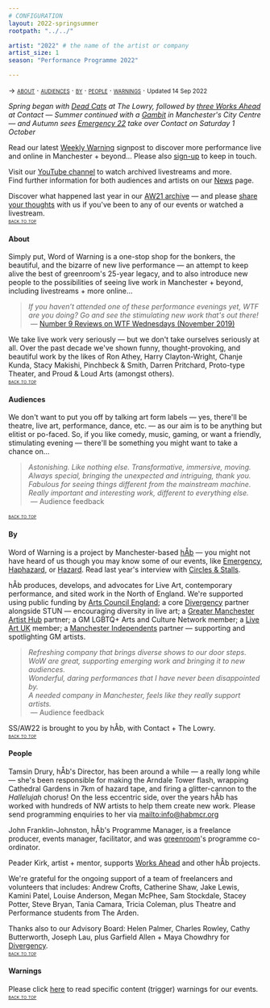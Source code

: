 ```yaml
---
# CONFIGURATION
layout: 2022-springsummer
rootpath: "../../"

artist: "2022" # the name of the artist or company
artist_size: 1
season: "Performance Programme 2022"

---
```

<span style='font-variant: small-caps'>→ [about](/current/2022-springsummer/#about) · [audiences](/current/2022-springsummer/#audiences) · [by](/current/2022-springsummer/#by) · [people](/current/2022-springsummer/#people) · [warnings](/current/2022-springsummer/#warnings)</span> · <small>Updated 14 Sep 2022</small>        
         
*Spring began with [Dead Cats](/current/2022-springsummer/proto-type) at The Lowry, followed by [three Works Ahead](/current/2022-worksahead) at Contact — Summer continued with a [Gambit](/current/2022-springsummer/gambit) in Manchester's City Centre — and Autumn sees [Emergency 22](/current/2022-emergency) take over Contact on Saturday 1 October*         
         
Read our latest <a href="http://wordofwarning.posthaven.com" target="_blank">Weekly Warning</a> signpost to discover more performance live and online in Manchester + beyond… Please also <a href="{{ site.mailer_signup_url }}" target="_blank">sign-up</a> to keep in touch.        
        
Visit our <a href="https://youtube.com/c/WordofWarning" target="_blank">YouTube channel</a> to watch archived livestreams and more.<br>Find further information for both audiences and artists on our [News](/news) page.         
        
Discover what happened last year in our [AW21 archive](/archive/2021-autumnwinter) — and please <a href="http://bit.ly/warnmcrfeedback" target="_blank">share your thoughts</a> with us if you've been to any of our events or watched a livestream.        
<small><span style='font-variant: small-caps'>[back to top](/current/2022-springsummer)</span></small>        
        
#### About         
Simply put, Word of Warning is a one-stop shop for the bonkers, the beautiful, and the bizarre of new live performance — an attempt to keep alive the best of greenroom's 25-year legacy, and to also introduce new people to the possibilities of seeing live work in Manchester + beyond, including livestreams + more online…          
>*If you haven’t attended one of these performance evenings yet, WTF are you doing? Go and see the stimulating new work that's out there!*<br>&nbsp;— <a href="http://number9reviews.blogspot.com/2019/11/theatre-review-tom-cassani-i-promise.html" target="_blank">Number 9 Reviews on WTF Wednesdays (November 2019)</a>        
      
We take live work very seriously — but we don't take ourselves seriously at all. Over the past decade we've shown funny, thought-provoking, and beautiful work by the likes of Ron Athey, Harry Clayton-Wright, Chanje Kunda, Stacy Makishi, Pinchbeck & Smith, Darren Pritchard, Proto-type Theater, and Proud & Loud Arts (amongst others).         
<small><span style='font-variant: small-caps'>[back to top](/current/2022-springsummer)</span></small>         
         
#### Audiences         
We don't want to put you off by talking art form labels — yes, there'll be theatre, live art, performance, dance, etc. — as our aim is to be anything but elitist or po-faced. So, if you like comedy, music, gaming, or want a friendly, stimulating evening — there'll be something you might want to take a chance on…         
>*Astonishing. Like nothing else. Transformative, immersive, moving.*<br>*Always special, bringing the unexpected and intriguing, thank you.*<br>*Fabulous for seeing things different from the mainstream machine.<br>Really important and interesting work, different to everything else.*<br>&nbsp;— Audience feedback          
         
<small><span style='font-variant: small-caps'>[back to top](/current/2022-springsummer)</span></small>        
        
#### By         
Word of Warning is a project by Manchester-based [hÅb](/hab) — you might not have heard of us though you may know some of our events, like [Emergency](http://emergencymcr.org), [Haphazard](http://haphazardmcr.org), or [Hazard](http://hazardmcr.org). Read last year's interview with <a href="https://circlesandstalls.com/2021/09/17/an-interview-with-word-of-warnings-tamsin-drury" target="_blank">Circles & Stalls</a>.         
          
hÅb produces, develops, and advocates for Live Art, contemporary performance, and sited work in the North of England. We're supported using public funding by <a href="http://artscouncil.org.uk/our-investment/national-portfolio-2018-22" target="_blank">Arts Council England</a>; a core <a href="http://divergencymcr.org" target="_blank">Divergency</a> partner alongside STUN — encouraging diversity in live art; a <a href="http://gm-artisthub.co.uk" target="_blank">Greater Manchester Artist Hub</a> partner; a GM LGBTQ+ Arts and Culture Network member; a <a href="http://liveartuk.org" target="_blank">Live Art UK</a> member; a <a href="https://manchesterindependents.org" target="_blank">Manchester Independents</a> partner — supporting and spotlighting GM artists.         
>*Refreshing company that brings diverse shows to our door steps.*<br>*WoW are great, supporting emerging work and bringing it to new audiences.*<br>*Wonderful, daring performances that I have never been disappointed by.<br>A needed company in Manchester, feels like they really support artists.*<br>&nbsp;— Audience feedback         
         
SS/AW22 is brought to you by hÅb, with Contact + The Lowry.        
<small><span style='font-variant: small-caps'>[back to top](/current/2022-springsummer)</span></small>        
         
#### People        
Tamsin Drury, hÅb's Director, has been around a while — a really long while — she's been responsible for making the Arndale Tower flash, wrapping Cathedral Gardens in 7km of hazard tape, and firing a glitter-cannon to the *Hallelujah* chorus! On the less eccentric side, over the years hÅb has worked with hundreds of NW artists to help them create new work. Please send programming enquiries to her via <mailto:info@habmcr.org>        
        
John Franklin-Johnston, hÅb's Programme Manager, is a freelance producer, events manager, facilitator, and was <a href="http://greenroomarts.org" target="_blank">greenroom</a>'s programme co-ordinator.         
         
Peader Kirk, artist + mentor, supports [Works Ahead](/hab/worksahead) and other hÅb projects.         
         
We're grateful for the ongoing support of a team of freelancers and volunteers that includes: Andrew Crofts, Catherine Shaw, Jake Lewis, Kamini Patel, Louise Anderson, Megan McPhee, Sam Stockdale, Stacey Potter, Steve Bryan, Tania Camara, Tricia Coleman, plus Theatre and Performance students from The Arden.         
         
Thanks also to our Advisory Board: Helen Palmer, Charles Rowley, Cathy Butterworth, Joseph Lau, plus Garfield Allen + Maya Chowdhry for [Divergency](/hab/divergencymcr).        
<small><span style='font-variant: small-caps'>[back to top](/current/2022-springsummer)</span></small>        
         
#### Warnings          
Please click [here](/warnings) to read specific content (trigger) warnings for our events.        
<small><span style='font-variant: small-caps'>[back to top](/current/2022-springsummer)</span></small>
